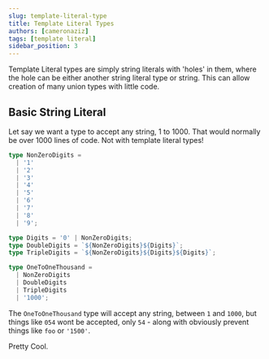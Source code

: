 ```yaml
---
slug: template-literal-type
title: Template Literal Types
authors: [cameronaziz]
tags: [template literal]
sidebar_position: 3
---
```


Template Literal types are simply string literals with 'holes' in them, where the hole can be either another string literal type or string. This can allow creation of many union types with little code.

## Basic String Literal
Let say we want a type to accept any string, 1 to 1000. That would normally be over 1000 lines of code. Not with template literal types!

```typescript
type NonZeroDigits =
  | '1'
  | '2'
  | '3'
  | '4'
  | '5'
  | '6'
  | '7'
  | '8'
  | '9';

type Digits = '0' | NonZeroDigits;
type DoubleDigits = `${NonZeroDigits}${Digits}`;
type TripleDigits = `${NonZeroDigits}${Digits}${Digits}`;

type OneToOneThousand =
  | NonZeroDigits
  | DoubleDigits
  | TripleDigits
  | '1000';
```

The `OneToOneThousand` type will accept any string, between `1` and `1000`, but things like `054` wont be accepted, only `54` - along with obviously prevent things like `foo` or `'1500'`.

Pretty Cool.
